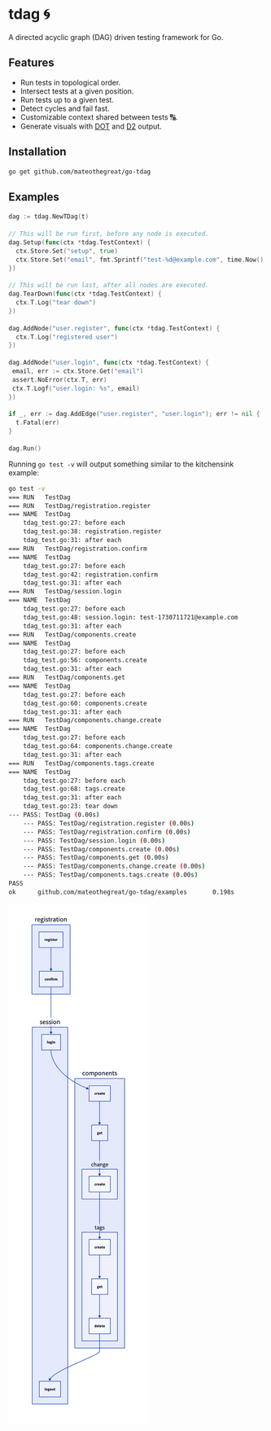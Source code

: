 # tdag 🌀

A directed acyclic graph (DAG) driven testing framework for Go.

## Features

- Run tests in topological order.
- Intersect tests at a given position.
- Run tests up to a given test.
- Detect cycles and fail fast.
- Customizable context shared between tests 🔠.
- Generate visuals with [DOT](https://graphviz.org/doc/info/lang.html) and [D2](https://d2lang.com/) output.

## Installation

```sh
go get github.com/mateothegreat/go-tdag
```

## Examples

```go
dag := tdag.NewTDag(t)

// This will be run first, before any node is executed.
dag.Setup(func(ctx *tdag.TestContext) {
  ctx.Store.Set("setup", true)
  ctx.Store.Set("email", fmt.Sprintf("test-%d@example.com", time.Now().Unix()))
})

// This will be run last, after all nodes are executed.
dag.TearDown(func(ctx *tdag.TestContext) {
  ctx.T.Log("tear down")
})

dag.AddNode("user.register", func(ctx *tdag.TestContext) {
  ctx.T.Log("registered user")
})

dag.AddNode("user.login", func(ctx *tdag.TestContext) {
 email, err := ctx.Store.Get("email")
 assert.NoError(ctx.T, err)
 ctx.T.Logf("user.login: %s", email)
})

if _, err := dag.AddEdge("user.register", "user.login"); err != nil {
  t.Fatal(err)
}

dag.Run()
```

Running `go test -v` will output something similar to the kitchensink example:

```sh
go test -v
=== RUN   TestDag
=== RUN   TestDag/registration.register
=== NAME  TestDag
    tdag_test.go:27: before each
    tdag_test.go:38: registration.register
    tdag_test.go:31: after each
=== RUN   TestDag/registration.confirm
=== NAME  TestDag
    tdag_test.go:27: before each
    tdag_test.go:42: registration.confirm
    tdag_test.go:31: after each
=== RUN   TestDag/session.login
=== NAME  TestDag
    tdag_test.go:27: before each
    tdag_test.go:48: session.login: test-1730711721@example.com
    tdag_test.go:31: after each
=== RUN   TestDag/components.create
=== NAME  TestDag
    tdag_test.go:27: before each
    tdag_test.go:56: components.create
    tdag_test.go:31: after each
=== RUN   TestDag/components.get
=== NAME  TestDag
    tdag_test.go:27: before each
    tdag_test.go:60: components.create
    tdag_test.go:31: after each
=== RUN   TestDag/components.change.create
=== NAME  TestDag
    tdag_test.go:27: before each
    tdag_test.go:64: components.change.create
    tdag_test.go:31: after each
=== RUN   TestDag/components.tags.create
=== NAME  TestDag
    tdag_test.go:27: before each
    tdag_test.go:68: tags.create
    tdag_test.go:31: after each
    tdag_test.go:23: tear down
--- PASS: TestDag (0.00s)
    --- PASS: TestDag/registration.register (0.00s)
    --- PASS: TestDag/registration.confirm (0.00s)
    --- PASS: TestDag/session.login (0.00s)
    --- PASS: TestDag/components.create (0.00s)
    --- PASS: TestDag/components.get (0.00s)
    --- PASS: TestDag/components.change.create (0.00s)
    --- PASS: TestDag/components.tags.create (0.00s)
PASS
ok      github.com/mateothegreat/go-tdag/examples       0.198s
```

![alt text](docs/dag1.png)
